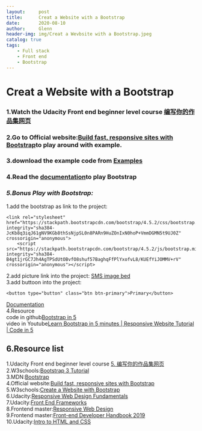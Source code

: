 ```yaml
---
layout:     post
title:      Creat a Website with a Bootstrap
date:       2020-08-10
author:     Glenn
header-img: img/Creat a Wevbsite with a Bootstrap.jpeg
catalog: true
tags:
    - Full stack
    - Front end
    - Bootstrap
---
```

# Creat a Website with a Bootstrap
### 1.Watch the Udacity Front end beginner level course [编写你的作品集网页](https://classroom.udacity.com/nanodegrees/nd001-cn-basic/parts/dc2b8226-5581-4035-ae50-f18ee88fcb85)  
### 2.Go to Official website:[Build fast, responsive sites with Bootstrap](https://getbootstrap.com/)to play around with example.  
### 3.download the example code from [Examples](https://getbootstrap.com/docs/4.5/examples/)  
### 4.Read the [documentation](https://getbootstrap.com/docs/4.5/getting-started/contents/)to play Bootstrap  
### ***5.Bonus Play with Bootstrap:***  
1.add the bootstrap as link to the project:  
```
<link rel="stylesheet" href="https://stackpath.bootstrapcdn.com/bootstrap/4.5.2/css/bootstrap.min.css" integrity="sha384-JcKb8q3iqJ61gNV9KGb8thSsNjpSL0n8PARn9HuZOnIxN0hoP+VmmDGMN5t9UJ0Z" crossorigin="anonymous">
    <script src="https://stackpath.bootstrapcdn.com/bootstrap/4.5.2/js/bootstrap.min.js" integrity="sha384-B4gt1jrGC7Jh4AgTPSdUtOBvfO8shuf57BaghqFfPlYxofvL8/KUEfYiJOMMV+rV" crossorigin="anonymous"></script>
```
2.add picture link into the project: 
[SMS image bed](https://sm.ms/)  
3.add buttoon into the project: 
```
<button type="button" class="btn btn-primary">Primary</button>
```
[Documentation](https://getbootstrap.com/docs/4.5/getting-started/introduction/)  
4.Resource   
code in github[Bootstrap in 5](https://github.com/blondiebits/code-in-5/tree/master/Bootstrap%20in%205)  
video in Youtube[Learn Bootstrap in 5 minutes | Responsive Website Tutorial | Code in 5](https://www.youtube.com/watch?v=yalxT0PEx8c)  
## 6.Resource list   
1.Udacity Front end beginner level course [5. 编写你的作品集网页](https://classroom.udacity.com/nanodegrees/nd001-cn-basic/parts/dc2b8226-5581-4035-ae50-f18ee88fcb85)  
2.W3schools:[Bootstrap 3 Tutorial](https://www.w3schools.com/bootstrap/default.asp)  
3.MDN:[Bootstrap](https://developer.mozilla.org/en-US/docs/Glossary/Bootstrap)    
4.Official website:[Build fast, responsive sites with Bootstrap](https://getbootstrap.com/)  
5.W3schools:[Create a Website with Bootstrap](https://www.w3schools.com/howto/howto_website_bootstrap.asp)  
6.Udacity:[Responsive Web Design Fundamentals](https://www.udacity.com/course/responsive-web-design-fundamentals--ud893)  
7.Udacity:[Front End Frameworks](https://www.udacity.com/course/front-end-frameworks--ud894)  
8.Frontend master:[Responsive Web Design](https://frontendmasters.com/courses/responsive-web-design/)  
9.Frontend master:[Front-end Developer Handbook 2019](https://frontendmasters.com/books/front-end-handbook/2019/)  
10.Udacity:[Intro to HTML and CSS](https://www.udacity.com/course/intro-to-html-and-css--ud001)
